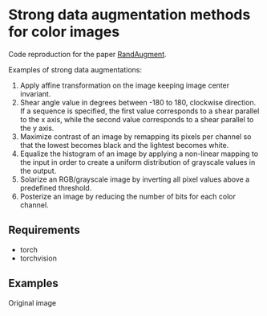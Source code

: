 # Strong data augmentation methods for color images

Code reproduction for the paper [RandAugment](https://arxiv.org/abs/1909.13719v2).

Examples of strong data augmentations:
1. Apply affine transformation on the image keeping image center invariant.
2. Shear angle value in degrees between -180 to 180, clockwise direction. If a sequence is specified, the first value corresponds to a shear parallel to the x axis, while the second value corresponds to a shear parallel to the y axis.
3. Maximize contrast of an image by remapping its pixels per channel so that the lowest becomes black and the lightest becomes white.
4. Equalize the histogram of an image by applying a non-linear mapping to the input in order to create a uniform distribution of grayscale values in the output.
5. Solarize an RGB/grayscale image by inverting all pixel values above a predefined threshold.
6. Posterize an image by reducing the number of bits for each color channel.

## Requirements
- torch
- torchvision

## Examples
Original image

